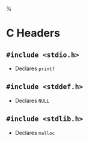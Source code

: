 %

# C Headers

## `#include <stdio.h>`

- Declares `printf`

## `#include <stddef.h>`

- Declares `NULL`

## `#include <stdlib.h>`

- Declares `malloc`
